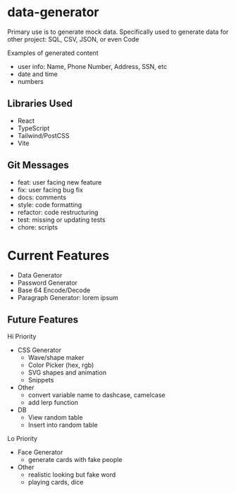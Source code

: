 # data-generator
Primary use is to generate mock data.
Specifically used to generate data for other project: SQL, CSV, JSON, or even Code

Examples of generated content
- user info: Name, Phone Number, Address, SSN, etc
- date and time
- numbers

## Libraries Used
- React
- TypeScript
- Tailwind/PostCSS
- Vite

## Git Messages
- feat: user facing new feature
- fix: user facing bug fix
- docs: comments
- style: code formatting
- refactor: code restructuring
- test: missing or updating tests
- chore: scripts

# Current Features
- Data Generator
- Password Generator
- Base 64 Encode/Decode
- Paragraph Generator: lorem ipsum

## Future Features
Hi Priority
- CSS Generator
  - Wave/shape maker
  - Color Picker (hex, rgb)
  - SVG shapes and animation
  - Snippets
- Other
  - convert variable name to dashcase, camelcase
  - add lerp function
- DB
  - View random table
  - Insert into random table

Lo Priority
- Face Generator
  - generate cards with fake people
- Other
  - realistic looking but fake word
  - playing cards, dice
